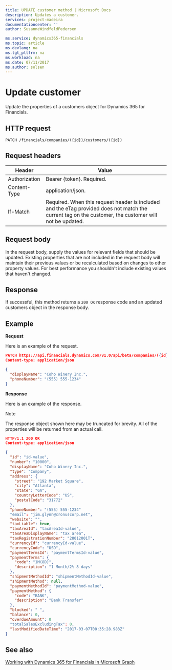 ```yaml
---
title: UPDATE customer method | Microsoft Docs
description: Updates a customer.
services: project-madeira
documentationcenter: ''
author: SusanneWindfeldPedersen

ms.service: dynamics365-financials
ms.topic: article
ms.devlang: na
ms.tgt_pltfrm: na
ms.workload: na
ms.date: 07/11/2017
ms.author: solsen
---
```


# Update customer
Update the properties of a customers object for Dynamics 365 for Financials.


## HTTP request

```
PATCH /financials/companies/({id})/customers/({id})
```

## Request headers
|Header         |Value                     |
|---------------|--------------------------|
|Authorization  |Bearer {token}. Required. |
|Content-Type   |application/json.         |
|If-Match       |Required. When this request header is included and the eTag provided does not match the current tag on the customer, the customer will not be updated. |

## Request body
In the request body, supply the values for relevant fields that should be updated. Existing properties that are not included in the request body will maintain their previous values or be recalculated based on changes to other property values. For best performance you shouldn't include existing values that haven't changed.

## Response
If successful, this method returns a ```200 OK``` response code and an updated customers object in the response body.

## Example

**Request**

Here is an example of the request.

```json
PATCH https://api.financials.dynamics.com/v1.0/api/beta/companies/({id})/customers({id})
Content-type: application/json

{
  "displayName": "Coho Winery Inc.",
  "phoneNumber": "(555) 555-1234"
}
```

**Response**

Here is an example of the response. 

> [!NOTE]  
>   The response object shown here may be truncated for brevity. All of the properties will be returned from an actual call.

```json
HTTP/1.1 200 OK
Content-type: application/json

{
  "id": "id-value",
  "number": "10000",
  "displayName": "Coho Winery Inc.",
  "type": "Company",
  "address": {
    "street": "192 Market Square",
    "city": "Atlanta",
    "state": "GA",
    "countryLetterCode": "US",
    "postalCode": "31772"
  },
  "phoneNumber": "(555) 555-1234"
  "email": "jim.glynn@cronuscorp.net",
  "website": "",
  "taxLiable": true,
  "taxAreaId": "taxAreaId-value",
  "taxAreaDisplayName": "tax area",
  "taxRegistrationNumber": "28012001T",
  "currencyId": "currencyId-value",
  "currencyCode": "USD",
  "paymentTermsId": "paymentTermsId-value",
  "paymentTerms": {
    "code": "1M(8D)",
    "description": "1 Month/2% 8 days"
  },
  "shipmentMethodId": "shipmentMethodId-value",
  "shipmentMethod": null,
  "paymentMethodId": "paymentMethod-value",
  "paymentMethod": {
    "code": "BANK",
    "description": "Bank Transfer"
  },
  "blocked": " ",
  "balance": 0,
  "overdueAmount": 0
  "totalSalesExcludingTax": 0,
  "lastModifiedDateTime": "2017-03-07T00:35:28.983Z"
}
```


## See also
[Working with Dynamics 365 for Financials in Microsoft Graph](../resources/dynamics_overview.md) 
